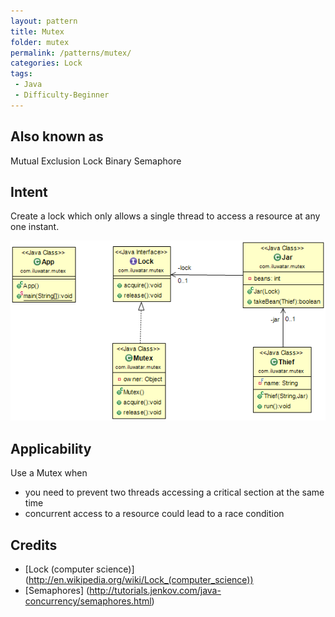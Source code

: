 ```yaml
---
layout: pattern
title: Mutex
folder: mutex
permalink: /patterns/mutex/
categories: Lock
tags: 
 - Java
 - Difficulty-Beginner
---
```


## Also known as
Mutual Exclusion Lock
Binary Semaphore

## Intent
Create a lock which only allows a single thread to access a resource at any one instant.

![alt text](./etc/mutex.png "Mutex")

## Applicability
Use a Mutex when

* you need to prevent two threads accessing a critical section at the same time
* concurrent access to a resource could lead to a race condition 

## Credits

* [Lock (computer science)] (http://en.wikipedia.org/wiki/Lock_(computer_science))
* [Semaphores] (http://tutorials.jenkov.com/java-concurrency/semaphores.html)
